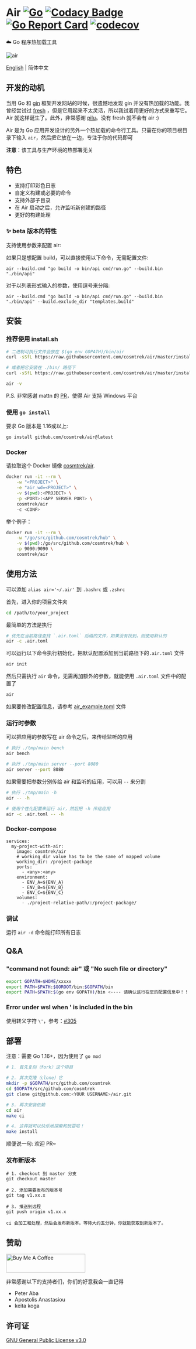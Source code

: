 # Air [![Go](https://github.com/cosmtrek/air/workflows/Go/badge.svg)](https://github.com/cosmtrek/air/actions?query=workflow%3AGo+branch%3Amaster) [![Codacy Badge](https://app.codacy.com/project/badge/Grade/dcb95264cc504cad9c2a3d8b0795a7f8)](https://www.codacy.com/gh/cosmtrek/air/dashboard?utm_source=github.com&amp;utm_medium=referral&amp;utm_content=cosmtrek/air&amp;utm_campaign=Badge_Grade) [![Go Report Card](https://goreportcard.com/badge/github.com/cosmtrek/air)](https://goreportcard.com/report/github.com/cosmtrek/air) [![codecov](https://codecov.io/gh/cosmtrek/air/branch/master/graph/badge.svg)](https://codecov.io/gh/cosmtrek/air)

:cloud: Go 程序热加载工具

![air](docs/air.png)

[English](README.md) | 简体中文 

## 开发的动机

当用 Go 和 [gin](https://github.com/gin-gonic/gin) 框架开发网站的时候，很遗憾地发现 gin 并没有热加载的功能。我曾经尝试过 [fresh](https://github.com/pilu/fresh) ，但是它用起来不太灵活，所以我试着用更好的方式来重写它。Air 就这样诞生了。此外，非常感谢 [pilu](https://github.com/pilu)。没有 fresh 就不会有 air :)

Air 是为 Go 应用开发设计的另外一个热加载的命令行工具。只需在你的项目根目录下输入 `air`，然后把它放在一边，专注于你的代码即可

**注意**：该工具与生产环境的热部署无关

## 特色

* 支持打印彩色日志
* 自定义构建或必要的命令
* 支持外部子目录
* 在 Air 启动之后，允许监听新创建的路径
* 更好的构建处理

### ✨ beta 版本的特性

支持使用参数来配置 air:

如果只是想配置 build，可以直接使用以下命令，无需配置文件:

`air --build.cmd "go build -o bin/api cmd/run.go" --build.bin "./bin/api"`

对于以列表形式输入的参数，使用逗号来分隔:

`air --build.cmd "go build -o bin/api cmd/run.go" --build.bin "./bin/api" --build.exclude_dir "templates,build"`

## 安装

### 推荐使用 install.sh

```bash
# 二进制可执行文件会放在 $(go env GOPATH)/bin/air
curl -sSfL https://raw.githubusercontent.com/cosmtrek/air/master/install.sh | sh -s -- -b $(go env GOPATH)/bin

# 或者把它安装在 ./bin/ 路径下
curl -sSfL https://raw.githubusercontent.com/cosmtrek/air/master/install.sh | sh -s

air -v
```

P.S. 非常感谢 mattn 的 [PR](https://github.com/cosmtrek/air/pull/1)，使得 Air 支持 Windows 平台

### 使用 `go install`

要求 Go 版本是 1.16或以上:

```bash
go install github.com/cosmtrek/air@latest
```

### Docker

请拉取这个 Docker 镜像 [cosmtrek/air](https://hub.docker.com/r/cosmtrek/air).

```bash
docker run -it --rm \
    -w "<PROJECT>" \
    -e "air_wd=<PROJECT>" \
    -v $(pwd):<PROJECT> \
    -p <PORT>:<APP SERVER PORT> \
    cosmtrek/air
    -c <CONF>
```

举个例子：

```bash
docker run -it --rm \
    -w "/go/src/github.com/cosmtrek/hub" \
    -v $(pwd):/go/src/github.com/cosmtrek/hub \
    -p 9090:9090 \
    cosmtrek/air
```

## 使用方法

可以添加 `alias air='~/.air'` 到 `.bashrc` 或 `.zshrc`

首先，进入你的项目文件夹

```bash
cd /path/to/your_project
```

最简单的方法是执行

```bash
# 优先在当前路径查找 `.air.toml` 后缀的文件，如果没有找到，则使用默认的
air -c .air.toml
```

可以运行以下命令执行初始化，把默认配置添加到当前路径下的`.air.toml` 文件

```bash
air init
```

然后只需执行 `air` 命令，无需再加额外的参数，就能使用 `.air.toml` 文件中的配置了

```bash
air
```

如果要修改配置信息，请参考 [air_example.toml](air_example.toml) 文件

### 运行时参数

可以把应用的参数写在 air 命令之后，来传给监听的应用

```bash
# 执行 ./tmp/main bench
air bench

# 执行 ./tmp/main server --port 8080
air server --port 8080
```

如果需要把参数分别传给 air 和监听的应用，可以用 `--` 来分割

```bash
# 执行 ./tmp/main -h
air -- -h

# 使用个性化配置来运行 air，然后把 -h 传给应用
air -c .air.toml -- -h
```

### Docker-compose

```
services:
  my-project-with-air:
    image: cosmtrek/air
    # working_dir value has to be the same of mapped volume
    working_dir: /project-package
    ports:
      - <any>:<any>
    environment:
      - ENV_A=${ENV_A}
      - ENV_B=${ENV_B}
      - ENV_C=${ENV_C}
    volumes:
      - ./project-relative-path/:/project-package/
```

### 调试

运行 `air -d` 命令能打印所有日志

## Q&A

### "command not found: air" 或 "No such file or directory"

```zsh
export GOPATH=$HOME/xxxxx
export PATH=$PATH:$GOROOT/bin:$GOPATH/bin
export PATH=$PATH:$(go env GOPATH)/bin <---- 请确认这行在您的配置信息中！！！
```

### Error under wsl when ' is included in the bin

使用转义字符 `\'`，参考：[#305](https://github.com/cosmtrek/air/issues/305)

## 部署

注意：需要 Go 1.16+，因为使用了 `go mod`

```bash
# 1. 首先复刻（fork）这个项目

# 2. 其次克隆（clone）它
mkdir -p $GOPATH/src/github.com/cosmtrek
cd $GOPATH/src/github.com/cosmtrek
git clone git@github.com:<YOUR USERNAME>/air.git

# 3. 再次安装依赖
cd air
make ci

# 4. 这样就可以快乐地探索和玩耍啦！
make install
```

顺便说一句: 欢迎 PR~

### 发布新版本

```
# 1. checkout 到 master 分支
git checkout master

# 2. 添加需要发布的版本号
git tag v1.xx.x

# 3. 推送到远程
git push origin v1.xx.x

ci 会加工和处理，然后会发布新版本。等待大约五分钟，你就能获取到新版本了。
```

## 赞助

<a href="https://www.buymeacoffee.com/36lcNbW" target="_blank"><img src="https://cdn.buymeacoffee.com/buttons/default-orange.png" alt="Buy Me A Coffee" style="height: 51px !important;width: 217px !important;" ></a>

非常感谢以下的支持者们，你们的好意我会一直记得

* Peter Aba
* Apostolis Anastasiou
* keita koga

## 许可证

[GNU General Public License v3.0](LICENSE)
